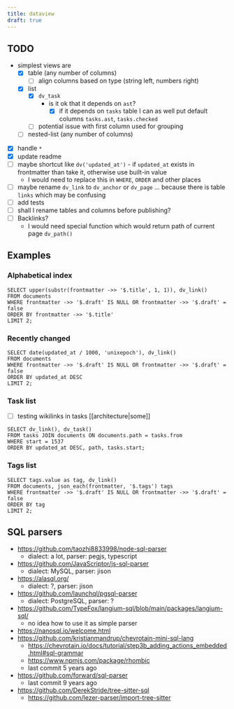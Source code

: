 ```yaml
---
title: dataview
draft: true
---
```


## TODO

- simplest views are
  - [x] table (any number of columns)
    - [ ] align columns based on type (string left, numbers right)
  - [x] list
    - [x] `dv_task`
      - is it ok that it depends on `ast`?
        - [x] if it depends on `tasks` table I can as well put default columns `tasks.ast`, `tasks.checked`
    - [ ] potential issue with first column used for grouping
  - [ ] nested-list (any number of columns)
- [x] handle `*`
- [x] update readme
- [ ] maybe shortcut like `dv('updated_at')` - if `updated_at` exists in frontmatter than take it, otherwise use built-in value
  - I would need to replace this in `WHERE`, `ORDER` and other places
- [ ] maybe rename `dv_link` to `dv_anchor` or `dv_page` ... because there is table `links` which may be confusing
- [ ] add tests
- [ ] shall I rename tables and columns before publishing?
- [ ] Backlinks?
  - I would need special function which would return path of current page `dv_path()`

## Examples

### Alphabetical index

```dataview list root_class=column-list
SELECT upper(substr(frontmatter ->> '$.title', 1, 1)), dv_link()
FROM documents
WHERE frontmatter ->> '$.draft' IS NULL OR frontmatter ->> '$.draft' = false
ORDER BY frontmatter ->> '$.title'
LIMIT 2;
```

### Recently changed

```dataview list root_class=column-list
SELECT date(updated_at / 1000, 'unixepoch'), dv_link()
FROM documents
WHERE frontmatter ->> '$.draft' IS NULL OR frontmatter ->> '$.draft' = false
ORDER BY updated_at DESC
LIMIT 2;
```

### Task list

- [ ] testing wikilinks in tasks [[architecture|some]]

```dataview
SELECT dv_link(), dv_task()
FROM tasks JOIN documents ON documents.path = tasks.from
WHERE start = 1537
ORDER BY updated_at DESC, path, tasks.start;
```

### Tags list

```dataview list root_class=column-list
SELECT tags.value as tag, dv_link()
FROM documents, json_each(frontmatter, '$.tags') tags
WHERE frontmatter ->> '$.draft' IS NULL OR frontmatter ->> '$.draft' = false
ORDER BY tag
LIMIT 2;
```

## SQL parsers

- https://github.com/taozhi8833998/node-sql-parser
  - dialect: a lot, parser: pegjs, typescript
- https://github.com/JavaScriptor/js-sql-parser
  - dialect: MySQL, parser: jison
- https://alasql.org/
  - dialect: ?, parser: jison
- https://github.com/launchql/pgsql-parser
  - dialect: PostgreSQL, parser: ?
- https://github.com/TypeFox/langium-sql/blob/main/packages/langium-sql/
  - no idea how to use it as simple parser
- https://nanosql.io/welcome.html
- https://github.com/kristianmandrup/chevrotain-mini-sql-lang
  - https://chevrotain.io/docs/tutorial/step3b_adding_actions_embedded.html#sql-grammar
  - https://www.npmjs.com/package/rhombic
  - last commit 5 years ago
- https://github.com/forward/sql-parser
  - last commit 9 years ago
- https://github.com/DerekStride/tree-sitter-sql
  - https://github.com/lezer-parser/import-tree-sitter
